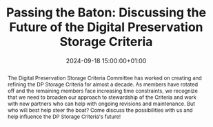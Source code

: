 ---
abstract: The Digital Preservation Storage Criteria Committee has worked on creating
  and refining the DP Storage Criteria for almost a decade. As members have rotated
  off and the remaining members face increasing time constraints, we recognize that
  we need to broaden our approach to stewardship of the Criteria and work with new
  partners who can help with ongoing revisions and maintenance. But who will best
  help steer the boat?  Come discuss the possibilities with us and help influence
  the DP Storage Criteria's future!
creators:
- Andrea Goethals
- ' Cynthia Wu'
- ' Eld Zierau'
- ' Jane Mandelbaum'
- ' Nancy McGovern'
- ' Sibyl Schaefer'
date: 2024-09-18 15:00:00+01:00
document_url: null
grand_parent: iPRES
institutions: []
keywords:
- information technology for dp
- scaling up
landing_page_url: ''
language: eng
layout: publication
license: Creative Commons Zero (CC0-1.0)
notes_url: https://docs.google.com/document/d/19v1k_vTyjmhFXMgXiwzHy9ChesEc-OkIjn9uqMTRfdo/edit#heading=h.aar4tupij1po
parent: iPRES 2024
publication_type: birds of a feather
size: null
slides_url: ''
source_name: iPRES
stream_url: ''
title: 'Passing the Baton: Discussing the Future of the Digital Preservation Storage
  Criteria'
year: 2024
---